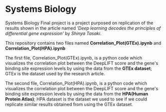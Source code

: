 # Systems Biology
Systems Biology Final project is a project purposed on replication of the results shown in the article named *'Deep learning decodes the principles of differential gene expression'* by *Shinya Tasaki*. 

This repository contains two files named **Correlation_Plot(GTEx).ipynb** and **Correlation_Plot(HPA).ipynb**

The first file, Correlation_Plot(GTEx).ipynb, is a python code which visualizes the correlation plot between the DeepLIFT score and the gene's binding site expression levels by using the data from the **GTEx dataset**; GTEx is the dataset used by the research article. 

The second file, Correlation_Plot(HPA).ipynb, is a python code which visualizes the correlation plot between the DeepLIFT score and the gene's binding site expression levels by using the data from the **HPA(Human Protein Atlas)**; HPA dataset is the dataset we used to see if we could replicate similar results obtained from using the GTEx dataset. 
